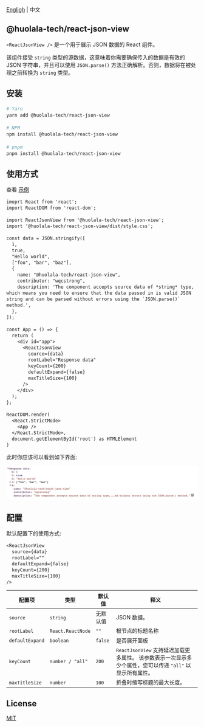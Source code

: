 [Engligh](./README.md) | 中文

## @huolala-tech/react-json-view

`<ReactJsonView />` 是一个用于展示 JSON 数据的 React 组件。

该组件接受 `string` 类型的源数据，这意味着你需要确保传入的数据是有效的 JSON 字符串，并且可以使用 `JSON.parse()` 方法正确解析。否则，数据将在被处理之前转换为 `string` 类型。

## 安装

```bash
# Yarn
yarn add @huolala-tech/react-json-view

# NPM
npm install @huolala-tech/react-json-view

# pnpm
pnpm install @huolala-tech/react-json-view
```

## 使用方式

查看 [示例](./examples/)

```tsx
imoprt React from 'react';
import ReactDOM from 'react-dom';

import ReactJsonView from '@huolala-tech/react-json-view';
import '@huolala-tech/react-json-view/dist/style.css';

const data = JSON.stringify([
  1,
  true,
  "Hello world",
  ["foo", "bar", "baz"],
  {
    name: "@huolala-tech/react-json-view",
    contributor: "wqcstrong",
    description: 'The component accepts source data of *string* type, which means you need to ensure that the data passed in is valid JSON string and can be parsed without errors using the `JSON.parse()` method.',
  },
]);

const App = () => {
  return (
    <div id="app">
      <ReactJsonView
        source={data}
        rootLabel="Response data"
        keyCount={200}
        defaultExpand={false}
        maxTitleSize={100}
      />
    </div>
  );
};

ReactDOM.render(
  <React.StrictMode>
    <App />
  </React.StrictMode>,
  document.getElementById('root') as HTMLElement
)
```

此时你应该可以看到如下界面:

![Main](/screenshots/expand.jpg)

## 配置

默认配置下的使用方式:

```tsx
<ReactJsonView
  source={data}
  rootLabel=""
  defaultExpand={false}
  keyCount={200}
  maxTitleSize={100}
/>
```

| 配置项  | 类型            | 默认值 | 释义                                |
| --------------- | ----------------- | ------------- | ------------------------------------------------ |
| `source`        | `string`          | 无默认值       | JSON 数据。                      |
| `rootLabel`     | `React.ReactNode` | `""`          | 根节点的标题名称                          |
| `defaultExpand` | `boolean`         | `false`       | 是否展开面板               |
| `keyCount`      | `number / "all"`        | `200`                                            | `ReactJsonView` 支持延迟加载更多属性。 该参数表示一次显示多少个属性，您可以传递 `"all"` 以显示所有属性。 |
| `maxTitleSize`  | `number`          | `100`         | 折叠时缩写标题的最大长度。 |

## License

[MIT](https://opensource.org/licenses/MIT)
